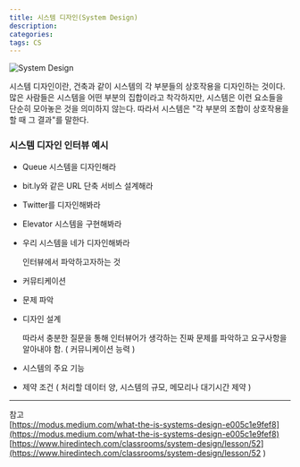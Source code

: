 ```yaml
---
title: 시스템 디자인(System Design)
description: 
categories: 
tags: CS
---
```


![System Design](https://www.cronj.com/blog/wp-content/uploads/Artboard-10.png)

시스템 디자인이란, 건축과 같이 시스템의 각 부분들의 상호작용을 디자인하는 것이다. 많은 사람들은 시스템을 어떤 부분의 집합이라고 착각하지만, 시스템은 이런 요소들을 단순히 모아놓은 것을 의미하지 않는다. 따라서 시스템은 "각 부분의 조합이 상호작용을 할 때 그 결과"를 말한다.

### 시스템 디자인 인터뷰 예시

- Queue 시스템을 디자인해라
- bit.ly와 같은 URL 단축 서비스 설계해라
- Twitter를 디자인해봐라
- Elevator 시스템을 구현해봐라
- 우리 시스템을 네가 디자인해봐라


  인터뷰에서 파악하고자하는 것

- 커뮤티케이션
- 문제 파악
- 디자인 설계


  따라서 충분한 질문을 통해 인터뷰어가 생각하는 진짜 문제를 파악하고 요구사항을 알아내야 함. ( 커뮤니케이션 능력 )

- 시스템의 주요 기능
- 제약 조건 ( 처리할 데이터 양, 시스템의 규모, 메모리나 대기시간 제약 )


---

참고  
[https://modus.medium.com/what-the-is-systems-design-e005c1e9fef8](https://modus.medium.com/what-the-is-systems-design-e005c1e9fef8)  
[https://www.hiredintech.com/classrooms/system-design/lesson/52](https://www.hiredintech.com/classrooms/system-design/lesson/52
)